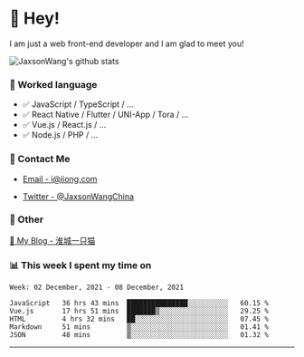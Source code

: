 # 👋 Hey!

I am just a web front-end developer and I am glad to meet you!

![JaxsonWang's github stats](https://github-readme-stats.vercel.app/api?username=JaxsonWang&&show_icons=true&&title_color=1abc9c&&icon_color=1abc9c)


### 📝 Worked language

- ✅ JavaScript / TypeScript / ...
- ✅ React Native / Flutter / UNI-App / Tora / ...
- ✅ Vue.js / React.js / ...
- ✅ Node.js / PHP / ...

### 📮 Contact Me

- [Email - i@iiong.com](mailto:i@iiong.com)

- [Twitter - @JaxsonWangChina](https://twitter.com/JaxsonWangChina)

### 🤪 Other

[📌 My Blog - 淮城一只猫](https://iiong.com)

### 📊 This week I spent my time on

<!--START_SECTION:waka-->
```text
Week: 02 December, 2021 - 08 December, 2021

JavaScript   36 hrs 43 mins  ███████████████░░░░░░░░░░   60.15 % 
Vue.js       17 hrs 51 mins  ███████▒░░░░░░░░░░░░░░░░░   29.25 % 
HTML         4 hrs 32 mins   ██░░░░░░░░░░░░░░░░░░░░░░░   07.45 % 
Markdown     51 mins         ▒░░░░░░░░░░░░░░░░░░░░░░░░   01.41 % 
JSON         48 mins         ▒░░░░░░░░░░░░░░░░░░░░░░░░   01.32 % 
```
<!--END_SECTION:waka-->

---
